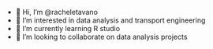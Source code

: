 - 👋 Hi, I’m @racheletavano
- 👀 I’m interested in data analysis and transport engineering
- 🌱 I’m currently learning R studio
- 💞️ I’m looking to collaborate on data analysis projects


<!---
racheletavano/racheletavano is a ✨ special ✨ repository because its `README.md` (this file) appears on your GitHub profile.
You can click the Preview link to take a look at your changes.
--->
